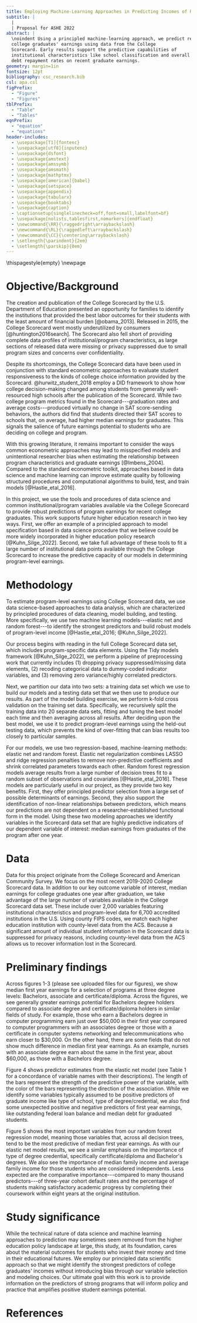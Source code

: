 ```yaml
---
title: Employing Machine-Learning Approaches in Predicting Incomes of Recent College Graduates
subtitle: |
  | 
  | Proposal for ASHE 2022
abstract: |
  \noindent Using a principled machine-learning approach, we predict recent
  college graduates' earnings using data from the College
  Scorecard. Early results support the predictive capabilities of
  institutional characteristics like school classification and overall
  debt repayment rates on recent graduate earnings.
geometry: margin=1in
fontsize: 12pt
bibliography: csc_research.bib
csl: apa.csl
figPrefix:
  - "Figure"
  - "Figures"
tblPrefix:
  - "Table"
  - "Tables"
eqnPrefix:
  - "equation"
  - "equations"
header-includes:
  - \usepackage[T1]{fontenc}
  - \usepackage[utf8]{inputenc}
  - \usepackage{dsfont}
  - \usepackage{amstext}
  - \usepackage{amssymb}
  - \usepackage{amsmath}
  - \usepackage{mathptmx}
  - \usepackage[american]{babel}
  - \usepackage{setspace}
  - \usepackage{appendix}
  - \usepackage{tabularx}
  - \usepackage{booktabs}
  - \usepackage{caption}
  - \captionsetup{singlelinecheck=off,font=small,labelfont=bf}
  - \usepackage[nolists,tablesfirst,nomarkers]{endfloat}
  - \newcommand{\RR}{\raggedright\arraybackslash}
  - \newcommand{\RL}{\raggedleft\arraybackslash}
  - \newcommand{\CC}{\centering\arraybackslash}
  - \setlength{\parindent}{2em}
  - \setlength{\parskip}{0em}
---
```


<!-- first page settings -->
\thispagestyle{empty}
\newpage
<!-- \doublespacing --> 

# Objective/Background

The creation and publication of the College Scorecard by the
U.S. Department of Education presented an opportunity for families to
identify the institutions that provided the best labor outcomes for
their students with the least amount of financial burden
[@obama_2013]. Released in 2015, the College Scorecard went mostly
underutilized by consumers [@huntington2016search]. The Scorecard also
fell short of providing complete data profiles of
institutional/program characteristics, as large sections of released
data were missing or privacy suppressed due to small program sizes and
concerns over confidentiality.

Despite its shortcomings, the College Scorecard data have been used in
conjunction with standard econometric approaches to evaluate student
responsiveness to the kinds of college choice information provided by
the Scorecard. @hurwitz_student_2018 employ a DID framework to show
how college decision-making changed among students from generally
well-resourced high schools after the publication of the Scorecard.
While two college program metrics found in the Scorecard---graduation
rates and average costs---produced virtually no change in SAT
score-sending behaviors, the authors did find that students directed
their SAT scores to schools that, on average, had higher median
earnings for graduates. This signals the salience of future earnings
potential to students who are deciding on college and program.

With this growing literature, it remains important to consider the
ways common econometric approaches may lead to misspecified models and
unintentional researcher bias when estimating the relationship between
program characteristics and graduate earnings [@Imbens_2004]. Compared
to the standard econometric toolkit, approaches based in data science
and machine learning can improve estimate quality by following
structured procedures and computational algorithms to build, test, and
train models [@Hastie_etal_2016]. 

In this project, we use the tools and procedures of data science and
common institutional/program variables available via the College
Scorecard to provide robust predictions of program earnings for recent
college graduates. This work supports future higher education research
in two key ways. First, we offer an example of a principled approach
to model specification based in data science procedure that we believe
could be more widely incorporated in higher education policy research
[@Kuhn_Silge_2022]. Second, we take full advantage of these tools to
fit a large number of institutional data points available through the
College Scorecard to increase the predictive capacity of our models in
determining program-level earnings.

# Methodology

<!--  to build subsequent models, add models -->
<!-- to built workflow and fit the models to resampled data. We then -->
<!-- perform tuning for both models to ensure maximum predictive capacity. -->

To estimate program-level earnings using College Scorecard data, we
use data science-based approaches to data analysis, which are
characterized by principled procedures of data cleaning, model
building, and testing. More specifically, we use two machine learning
models---elastic net and random forest---to identify the strongest
predictors and build robust models of program-level income
[@Hastie_etal_2016; @Kuhn_Silge_2022].

Our process begins with reading in the full College Scorecard data
set, which includes program-specific data elements. Using the Tidy
models framework [@Kuhn_Silge_2022], we perform a pipeline of
preprocessing work that currently includes (1) dropping privacy
suppressed/missing data elements, (2) recoding categorical data to
dummy-coded indicator variables, and (3) removing zero variance/highly
correlated predictors.

Next, we partition our data into two sets: a training data set which
we use to build our models and a testing data set that we then use to
produce our results. As part of the model building exercise, we
perform k-fold cross validation on the training set
data. Specifically, we recursively split the training data into 20
separate data sets, fitting and tuning the best model each time and
then averaging across all results. After deciding upon the best model,
we use it to predict program-level earnings using the held-out testing
data, which prevents the kind of over-fitting that can bias results
too closely to particular samples.

For our models, we use two regression-based, machine-learning methods:
elastic net and random forest. Elastic net regularization combines
LASSO and ridge regression penalties to remove non-predictive
coefficients and shrink correlated parameters towards each
other. Random forest regression models average results from a large
number of decision trees fit to a random subset of observations and
covariates [@Hastie_etal_2016]. These models are particularly useful
in our project, as they provide two key benefits. First, they offer
principled predictor selection from a large set of possible
determinants of earnings. Second, they also support the identification
of non-linear relationships between predictors, which means our
predictions are not dependent on a researcher-established functional
form in the model. Using these two modeling approaches we identify
variables in the Scorecard data set that are highly predictive
indicators of our dependent variable of interest: median earnings from
graduates of the program after one year.

# Data 

Data for this project originate from the College Scorecard and
American Community Survey. We focus on the most recent 2019-2020
College Scorecard data. In addition to our key outcome variable of
interest, median earnings for college graduates one year after
graduation, we take advantage of the large number of variables
available in the College Scorecard data set. These include over 2,000
variables featuring institutional characteristics and program-level
data for 6,700 accredited institutions in the U.S. Using county FIPS
codes, we match each higher education institution with county-level
data from the ACS. Because a significant amount of individual student
information in the Scorecard data is suppressed for privacy reasons,
including county-level data from the ACS allows us to recover
information lost in the Scorecard.

# Preliminary findings

Across figures 1-3 (please see uploaded files for our figures), we
show median first year earnings for a selection of programs at three
degree levels: Bachelors, associate and certificate/diploma. Across
the figures, we see generally greater earnings potential for Bachelors
degree holders compared to associate degree and certificate/diploma
holders in similar fields of study. For example, those who earn a
Bachelors degree in computer programming earn just over $50,000 in
their first year compared to computer programmers with an associates
degree or those with a certificate in computer systems networking and
telecommunications who earn closer to $30,000. On the other hand,
there are some fields that do not show much difference in median first
year earnings. As an example, nurses with an associate degree earn
about the same in the first year, about $60,000, as those with a
Bachelors degree.

Figure 4 shows predictor estimates from the elastic net model (see
Table 1 for a concordance of variable names with their
descriptions). The length of the bars represent the strength of the
predictive power of the variable, with the color of the bars
representing the direction of the association. While we identify some
variables typically assumed to be positive predictors of graduate
income like type of school, type of degree/credential, we also find
some unexpected positive and negative predictors of first year
earnings, like outstanding federal loan balance and median debt for
graduated students.

<!-- Both the elastic net and random forest regression models produced -->
<!-- estimates to inform the predictive capabilities of certain -->
<!-- program/institutional characteristics. -->

Figure 5 shows the most important variables from our random forest
regression model, meaning those variables that, across all decision
trees, tend to be the most predictive of median first year
earnings. As with our elastic net model results, we see a similar
emphasis on the importance of type of degree credential, specifically
certificate/diploma and Bachelor's degrees. We also see the importance
of median family income and average family income for those students
who are considered independents. Less expected are the comparative
importance---compared to many thousand predictors---of three-year
cohort default rates and the percentage of students making
satisfactory academic progress by completing their coursework within
eight years at the original institution.

# Study significance

While the technical nature of data science and machine learning
approaches to prediction may sometimes seem removed from the higher
education policy landscape at large, this study, at its foundation,
cares about the material outcomes for students who invest their money
and time in their educational futures. We employ our principled data
scientific approach so that we might identify the strongest predictors
of college graduates' incomes without introducing bias through our
variable selection and modeling choices. Our ultimate goal with this
work is to provide information on the predictors of strong programs
that will inform policy and practice that amplifies positive student
earnings potential.

<!-- Ultimately, this project serves not only as a new venture that -->
<!-- coalesces machine learning and higher education research to estimate -->
<!-- student earnings, but has the potential to provide more accurate -->
<!-- estimates of first year program-level earnings than would otherwise be -->
<!-- achieved through typical econometric approaches. -->

# References

